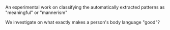 An experimental work on classifying the automatically extracted patterns as "meaningful" or "mannerism"

We investigate on what exactly makes a person's body language "good"?


